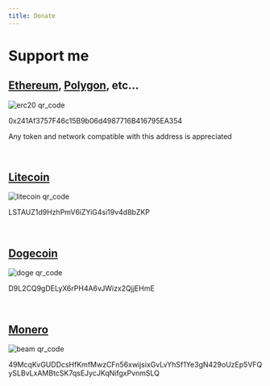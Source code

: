 ```yaml
---
title: Donate
---
```


# Support me

## [Ethereum](https://ethereum.org/en/), [Polygon](https://polygon.technology/), etc...
![erc20 qr_code](/crypto/erc20.png)

0x241Af3757F46c15B9b06d4987716B416795EA354

Any token and network compatible with this address is appreciated

<br/>

## [Litecoin](https://litecoin.com/en/)
![litecoin qr_code](/crypto/litecoin.png)

LSTAUZ1d9HzhPmV6iZYiG4si19v4d8bZKP

<br/>

## [Dogecoin](https://dogecoin.com/)
![doge qr_code](/crypto/dogecoin.png)

D9L2CQ9gDELyX6rPH4A6vJWizx2QjjEHmE

<br/>

## [Monero](https://www.getmonero.org/)
![beam qr_code](/crypto/monero.png)

49McqKvGUDDcsHfKmfMwzCFn56xwijsixGvLvYhSf1Ye3gN429oUzEp5VFQySLBvLxAMBtcSK7qsEJycJKqNifgxPvnmSLQ

<br/>
